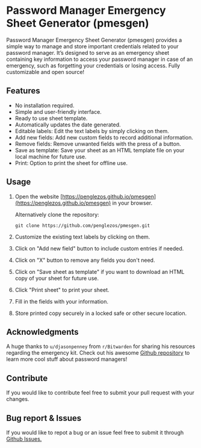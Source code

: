 # Password Manager Emergency Sheet Generator (pmesgen)

Password Manager Emergency Sheet Generator (pmesgen) provides a simple way to manage and store important credentials related to your password manager. It’s designed to serve as an emergency sheet containing key information to access your password manager in case of an emergency, such as forgetting your credentials or losing access. Fully customizable and open source!

## Features

- No installation required.
- Simple and user-friendly interface.
- Ready to use sheet template.
- Automatically updates the date generated.
- Editable labels: Edit the text labels by simply clicking on them.
- Add new fields: Add new custom fields to record additional information.
- Remove fields: Remove unwanted fields with the press of a button.
- Save as template: Save your sheet as an HTML template file on your local machine for future use.
- Print: Option to print the sheet for offline use.

## Usage

1. Open the website [https://penglezos.github.io/pmesgen](https://penglezos.github.io/pmesgen) in your browser.

   Alternatively clone the repository:

   ```
   git clone https://github.com/penglezos/pmesgen.git
   ```

2. Customize the existing text labels by clicking on them.
3. Click on "Add new field" button to include custom entries if needed.
4. Click on "X" button to remove any fields you don't need.
5. Click on "Save sheet as template" if you want to download an HTML copy of your sheet for future use.
6. Click "Print sheet" to print your sheet.
7. Fill in the fields with your information.
8. Store printed copy securely in a locked safe or other secure location.

## Acknowledgments

A huge thanks to `u/djasonpenney` from `r/Bitwarden` for sharing his resources regarding the emergency kit. Check out his awesome [Github repository](https://github.com/djasonpenney/bitwarden_reddit) to learn more cool stuff about password managers!

## Contribute

If you would like to contribute feel free to submit your pull request with your changes.

## Bug report & Issues

If you would like to repot a bug or an issue feel free to submit it through [Github Issues.](https://github.com/penglezos/pmesgen/issues)
